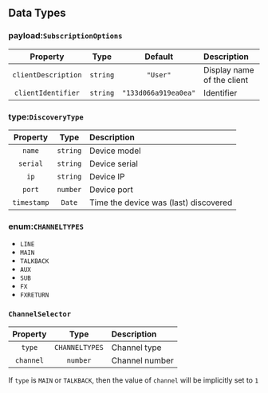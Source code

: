 ## Data Types

### payload:`SubscriptionOptions`

| Property | Type | Default | Description |
|:--------:|:----:|:-------:|:------------|
|`clientDescription`| `string` | `"User"` | Display name of the client |
|`clientIdentifier`| `string` | `"133d066a919ea0ea"` | Identifier |

### type:`DiscoveryType`

| Property | Type | Description |
|:--------:|:----:|:------------|
|`name`|`string`|Device model|
|`serial`|`string`|Device serial|
|`ip`|`string`|Device IP|
|`port`|`number`|Device port|
|`timestamp`|`Date`|Time the device was (last) discovered|

### enum:`CHANNELTYPES`

* `LINE`
* `MAIN`
* `TALKBACK`
* `AUX`
* `SUB`
* `FX`
* `FXRETURN`

### `ChannelSelector`

| Property | Type | Description |
|:--------:|:----:|:------------|
|`type`|`CHANNELTYPES`|Channel type|
|`channel`|`number`|Channel number

If `type` is `MAIN` or `TALKBACK`, then the value of `channel` will be implicitly set to `1`
